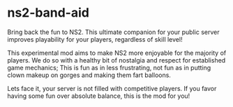 ns2-band-aid
========================

Bring back the fun to NS2. This ultimate companion for your public server improves playability for your players, regardless of skill level!

This experimental mod aims to make NS2 more enjoyable for the majority of players. We do so with a healthy bit of nostalgia and respect for established game mechanics; This is fun as in less frustrating, not fun as in putting clown makeup on gorges and making them fart balloons.

Lets face it, your server is not filled with competitive players. If you favor having some fun over absolute balance, this is the mod for you!

